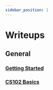 ```yaml
---
sidebar_position: 1
---
```


# Writeups

## General

### [Getting Started](/docs/general/getting-started)

### [CS102 Basics](/docs/general/cs102-basics)

